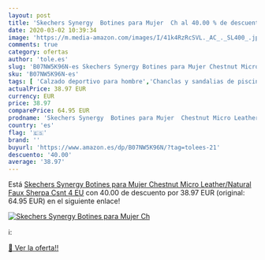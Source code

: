 ```yaml
---
layout: post
title: 'Skechers Synergy  Botines para Mujer  Ch al 40.00 % de descuento'
date: 2020-03-02 10:39:34
image: 'https://m.media-amazon.com/images/I/41k4RzRcSVL._AC_._SL400_.jpg'
comments: true
category: ofertas
author: 'tole.es'
slug: 'B07NW5K96N-es Skechers Synergy Botines para Mujer Chestnut Micro...'
sku: 'B07NW5K96N-es'
tags: [ 'Calzado deportivo para hombre','Chanclas y sandalias de piscina para hombre','Sandalias de vestir para hombre','Zapatillas y calzado deportivo para hombre','Zapatos','Zapatos para hombre','Zapatos y complementos','botines', ]
actualPrice: 38.97 EUR
currency: EUR
price: 38.97
comparePrice: 64.95 EUR
prodname: 'Skechers Synergy  Botines para Mujer  Chestnut Micro Leather/Natural Faux Sherpa Csnt  4 EU'
country: 'es'
flag: '🇪🇸'
brand: ''
buyurl: 'https://www.amazon.es/dp/B07NW5K96N/?tag=tolees-21'
descuento: '40.00'
average: '38.97'
---
```


Está [Skechers Synergy  Botines para Mujer  Chestnut Micro Leather/Natural Faux Sherpa Csnt  4 EU](https://www.amazon.es/dp/B07NW5K96N/?tag=tolees-21) con 40.00 de descuento por 38.97 EUR (original: 64.95 EUR) en el siguiente enlace!

[![Skechers Synergy  Botines para Mujer  Ch](https://m.media-amazon.com/images/I/41k4RzRcSVL._AC_._SL400_.jpg)](https://www.amazon.es/dp/B07NW5K96N/?tag=tolees-21)

ℹ️:


[🛒 Ver la oferta!!](https://www.amazon.es/dp/B07NW5K96N/?tag=tolees-21)
